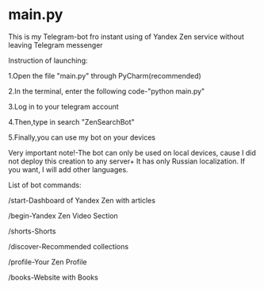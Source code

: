 # main.py
This is my Telegram-bot fro instant using of Yandex Zen service without leaving Telegram messenger

Instruction of launching:

1.Open the file "main.py" through PyCharm(recommended)

2.In the terminal, enter the following code-"python main.py"

3.Log in to your telegram account

4.Then,type in search "ZenSearchBot"

5.Finally,you can use my bot on your devices

Very important note!-The bot can only be used on local devices, cause I did not deploy this creation to any server+ It has only Russian localization. If you want, I will add other languages.

List of bot commands:

/start-Dashboard of Yandex Zen with articles

/begin-Yandex Zen Video Section

/shorts-Shorts

/discover-Recommended collections

/profile-Your Zen Profile

/books-Website with Books
